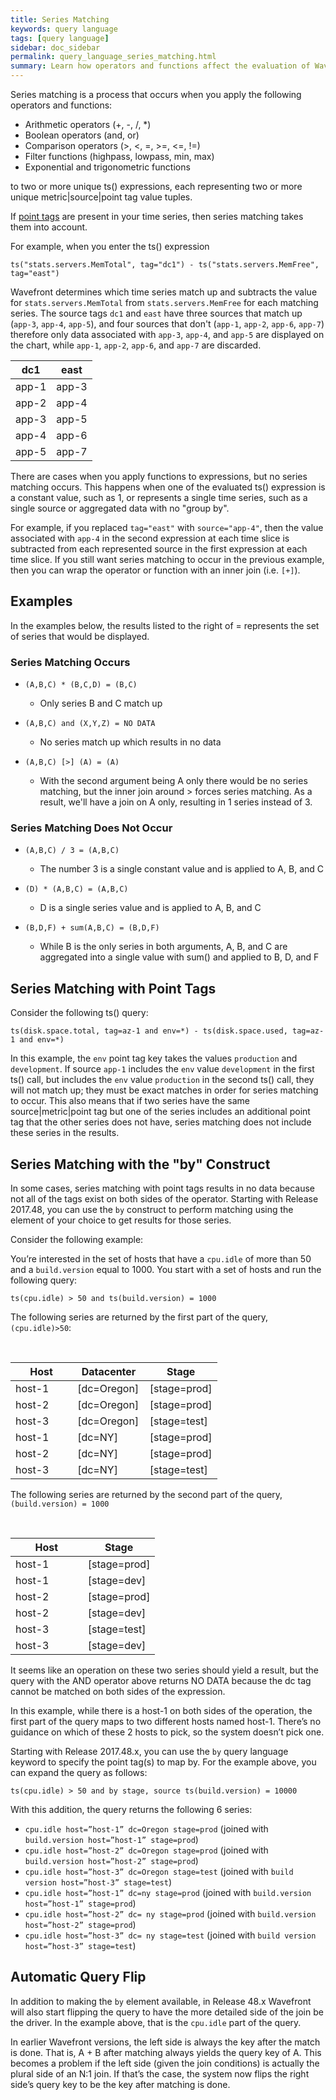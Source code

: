 ```yaml
---
title: Series Matching
keywords: query language
tags: [query language]
sidebar: doc_sidebar
permalink: query_language_series_matching.html
summary: Learn how operators and functions affect the evaluation of Wavefront Query Language expressions.
---
```

Series matching is a process that occurs when you apply the following operators and functions:

- Arithmetic operators (+, -, /, *)
- Boolean operators (and, or)
- Comparison operators (>, <, =, >=, <=, !=)
- Filter functions (highpass, lowpass, min, max)
- Exponential and trigonometric functions

to two or more unique ts() expressions, each representing two or more unique metric\|source\|point tag value tuples.

If [point tags](#point_tags) are present in your time series, then series matching takes them into account.

For example, when you enter the ts() expression

```
ts("stats.servers.MemTotal", tag="dc1") - ts("stats.servers.MemFree", tag="east")
```

Wavefront determines which time series match up and subtracts the value for `stats.servers.MemTotal` from `stats.servers.MemFree` for each matching series. The source tags `dc1` and `east` have three sources that match up (`app-3`, `app-4`, `app-5`), and four sources that don't (`app-1`, `app-2`, `app-6`, `app-7`) therefore only data associated with `app-3`, `app-4`, and `app-5` are displayed on the chart, while `app-1`, `app-2`, `app-6`, and `app-7` are discarded.

<table>
<tbody>
<thead>
<tr><th width="50%">dc1</th><th width="50%">east</th></tr>
</thead>
<tr>
<td>app-1</td>
<td>
app-3</td>
</tr>
<tr>
<td>app-2</td>
<td>
app-4</td>
</tr>
<tr>
<td>app-3</td>
<td>
app-5</td>
</tr>
<tr>
<td>app-4</td>
<td>
app-6</td>
</tr>
<tr>
<td>app-5</td>
<td>
app-7</td>
</tr>
</tbody>
</table>

There are cases when you apply functions to expressions, but no series matching occurs. This happens when one of the evaluated ts() expression is a constant value, such as 1, or represents a single time series, such as a single source or aggregated data with no "group by".

For example, if you replaced `tag="east"` with `source="app-4"`, then the value associated with `app-4` in the second expression at each time slice is subtracted from each represented source in the first expression at each time slice. If you still want series matching to occur in the previous example, then you can wrap the operator or function with an inner join (i.e. `[+]`).

## Examples
In the examples below, the results listed to the right of = represents the set of series that would be displayed.

### Series Matching Occurs

- `(A,B,C) * (B,C,D) = (B,C)`
  - Only series B and C match up

- `(A,B,C) and (X,Y,Z) = NO DATA`
  - No series match up which results in no data

- `(A,B,C) [>] (A) = (A)`
  - With the second argument being A only there would be no series matching, but the inner join around > forces series matching. As a result, we'll have a join on A only, resulting in 1 series instead of 3.

### Series Matching Does Not Occur

- `(A,B,C) / 3 = (A,B,C)`
  - The number 3 is a single constant value and is applied to A, B, and C

- `(D) * (A,B,C) = (A,B,C)`
  - D is a single series value and is applied to A, B, and C

- `(B,D,F) + sum(A,B,C) = (B,D,F)`
  - While B is the only series in both arguments, A, B, and C are aggregated into a single value with sum() and applied to B, D, and F

<a name="point_tags"></a>

## Series Matching with Point Tags

Consider the following ts() query:

```
ts(disk.space.total, tag=az-1 and env=*) - ts(disk.space.used, tag=az-1 and env=*)
```

In this example, the `env` point tag key takes the values `production` and `development`. If source `app-1` includes the `env` value `development` in the first ts() call, but includes the `env` value `production` in the second ts() call, they will not match up; they must be exact matches in order for series matching to occur. This also means that if two series have the same source\|metric\|point tag but one of the series includes an additional point tag that the other series does not have, series matching does not include these series in the results.

## Series Matching with the "by" Construct

In some cases, series matching with point tags results in no data because not all of the tags exist on both sides of the operator. Starting with Release 2017.48, you can use the `by` construct to perform matching using the element of your choice to get results for those series.

Consider the following example:

You’re interested in the set of hosts that have a `cpu.idle` of more than 50 and a `build.version` equal to 1000. You start with a set of hosts and run the following query:

`ts(cpu.idle) > 50 and ts(build.version) = 1000`


The following series are returned by the first part of the query, `(cpu.idle)>50`:
<table>
<tbody>
<thead>
<tr><th width="30%">Host</th><th width="35%">Datacenter</th><th width="35%">Stage</th></tr>
</thead>
<tr>
<td>host-1</td>
<td>&lbrack;dc=Oregon&rbrack;</td>
<td>&lbrack;stage=prod&rbrack;</td>
</tr>
<tr>
<td>host-2</td>
<td>&lbrack;dc=Oregon&rbrack;</td>
<td>&lbrack;stage=prod&rbrack;</td>
</tr>
<tr>
<td>host-3</td>
<td>&lbrack;dc=Oregon&rbrack;</td>
<td>&lbrack;stage=test&rbrack;</td>
</tr>
<tr>&nbsp;</tr>
<tr>
<td>host-1</td>
<td>&lbrack;dc=NY&rbrack;</td>
<td>&lbrack;stage=prod&rbrack;</td>
</tr>
<tr>
<td>host-2</td>
<td>&lbrack;dc=NY&rbrack;</td>
<td>&lbrack;stage=prod&rbrack;</td>
</tr>
<tr>
<td>host-3</td>
<td>&lbrack;dc=NY&rbrack;</td>
<td>&lbrack;stage=test&rbrack;</td>
</tr>
</tbody>
</table>


The following series are returned by the second part of the query, `(build.version) = 1000`
<table>
<tbody>
<thead>
<tr><th width="50%">Host</th><th width="50%">Stage</th></tr>
</thead>
<tr>
<td>host-1</td>
<td>&lbrack;stage=prod&rbrack;</td>
</tr>
<tr>
<td>host-1</td>
<td>&lbrack;stage=dev&rbrack;</td>
</tr>
<tr>
<td>host-2</td>
<td>&lbrack;stage=prod&rbrack;</td>
</tr>
<tr>&nbsp;</tr>
<tr>
<td>host-2</td>
<td>&lbrack;stage=dev&rbrack;</td>
</tr>
<tr>
<td>host-3</td>
<td>&lbrack;stage=test&rbrack;</td>
</tr>
<tr>
<td>host-3</td>
<td>&lbrack;stage=dev&rbrack;</td>
</tr>
</tbody>
</table>

It seems like an operation on these two series should yield a result, but the query with the AND operator above returns NO DATA because the dc tag cannot be matched on both sides of the expression.

In this example, while there is a host-1 on both sides of the operation, the first part of the query maps to two different hosts named host-1. There’s no guidance on which of these 2 hosts to pick, so the system doesn’t pick one.

Starting with Release 2017.48.x, you can use the `by` query language keyword to specify the point tag(s) to map by. For the example above, you can expand the query as follows:

`ts(cpu.idle) > 50 and by stage, source ts(build.version) = 10000`

With this addition, the query returns the following 6 series:
* `cpu.idle host=”host-1” dc=Oregon stage=prod` (joined with `build.version host=”host-1” stage=prod`)
* `cpu.idle host=”host-2” dc=Oregon stage=prod` (joined with `build.version host=”host-2” stage=prod`)
* `cpu.idle host=”host-3” dc=Oregon stage=test` (joined with `build version host=”host-3” stage=test`)
* `cpu.idle host=”host-1” dc=ny stage=prod` (joined with `build.version host=”host-1” stage=prod`)
* `cpu.idle host=”host-2” dc= ny stage=prod` (joined with `build.version host=”host-2” stage=prod`)
* `cpu.idle host=”host-3” dc= ny stage=test` (joined with `build version host=”host-3” stage=test`)

## Automatic Query Flip

In addition to making the `by` element available, in Release 48.x Wavefront will also start flipping the query to have the more detailed side of the join be the driver. In the example above, that is the `cpu.idle` part of the query.

In earlier Wavefront versions, the left side is always the key after the match is done. That is,  A + B after matching always yields the query key of A. This becomes a problem if the left side (given the join conditions) is actually the plural side of an N:1 join. If that’s the case, the system now  flips the right side’s query key to be the key after matching is done.
